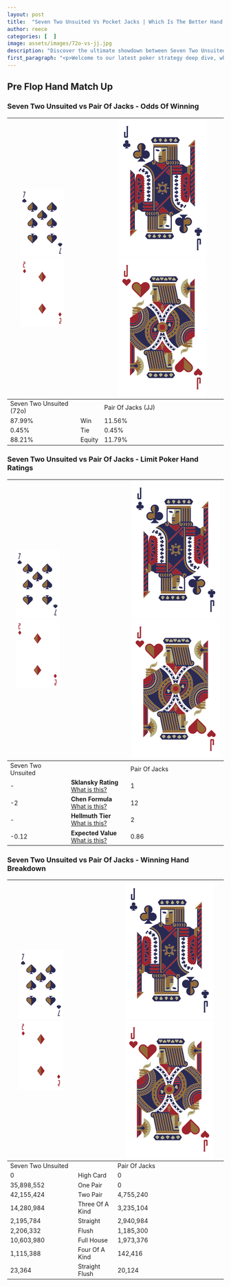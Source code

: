 ```yaml
---
layout: post
title:  "Seven Two Unsuited Vs Pocket Jacks | Which Is The Better Hand In Poker? A Complete Guide"
author: reece
categories: [  ]
image: assets/images/72o-vs-jj.jpg
description: "Discover the ultimate showdown between Seven Two Unsuited and Pair Of Jacks in poker! Uncover the odds, strategies, and scenarios where one hand triumphs over the other. Get ready to up your poker game with this thrilling analysis."
first_paragraph: "<p>Welcome to our latest poker strategy deep dive, where we're pitting two distinct hands against each other in a high-stakes showdown: Seven Two Unsuited vs Pair Of Jacks.</p><p>In the dynamic world of poker, every decision counts, and knowing which hand holds the upper hand is key to your success at the table.</p><p>In this article, we'll dissect these two hands, explore the scenarios where one dominates the other, and equip you with the knowledge to make strategic choices that can tip the odds in your favor.</p><p>Get ready to unravel the intriguing dynamics of these poker hands and elevate your game to new heights.</p>"
---
```




[comment]: # (sp0)

## Pre Flop Hand Match Up

<div class="table hand-ratings" markdown="1"> 



### Seven Two Unsuited vs Pair Of Jacks - Odds Of Winning


    
| ![image info](assets/images/hand1/7.png) ![image info](assets/images/hand1/2o.png) |  | ![image info](assets/images/hand2/J.png) ![image info](assets/images/hand2/Jo.png) |
| -------- | -------- | -------- |
| Seven Two Unsuited (72o) |  | Pair Of Jacks (JJ) |
| 87.99% | Win | 11.56% |
| 0.45% | Tie | 0.45% |
| 88.21% | Equity | 11.79% |




[comment]: # (sp1)



### Seven Two Unsuited vs Pair Of Jacks - Limit Poker Hand Ratings


    
| ![image info](assets/images/hand1/7.png) ![image info](assets/images/hand1/2o.png) |  | ![image info](assets/images/hand2/J.png) ![image info](assets/images/hand2/Jo.png) |
| -------- | -------- | -------- |
| Seven Two Unsuited |  | Pair Of Jacks |
| - | **Sklansky Rating** [What is this?](/sklansky-rating-explained) | 1 |
| -2 | **Chen Formula** [What is this?](/chen-formula-explained) | 12 |
| - | **Hellmuth Tier** [What is this?](/Hellmuth-tier-explained) | 2 |
| -0.12 | **Expected Value** [What is this?](/expected-value-explained) | 0.86 |




[comment]: # (sp2)



### Seven Two Unsuited vs Pair Of Jacks - Winning Hand Breakdown


    
| ![image info](assets/images/hand1/7.png) ![image info](assets/images/hand1/2o.png) |  | ![image info](assets/images/hand2/J.png) ![image info](assets/images/hand2/Jo.png) |
| -------- | -------- | -------- |
| Seven Two Unsuited |  | Pair Of Jacks |
| 0 | High Card | 0 |
| 35,898,552 | One Pair | 0 |
| 42,155,424 | Two Pair | 4,755,240 |
| 14,280,984 | Three Of A Kind | 3,235,104 |
| 2,195,784 | Straight | 2,940,984 |
| 2,206,332 | Flush | 1,185,300 |
| 10,603,980 | Full House | 1,973,376 |
| 1,115,388 | Four Of A Kind | 142,416 |
| 23,364 | Straight Flush | 20,124 |




[comment]: # (sp3)



</div>

[comment]: # (sp4)



[comment]: # (sp5)

